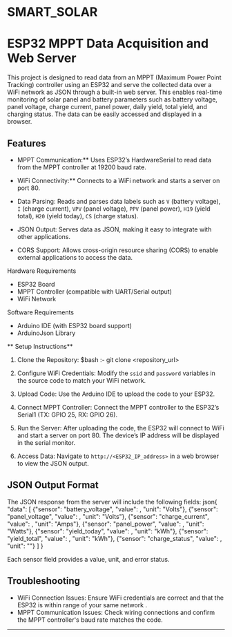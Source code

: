 # SMART_SOLAR

# ESP32 MPPT Data Acquisition and Web Server

This project is designed to read data from an MPPT (Maximum Power Point Tracking) controller using an ESP32 and serve the collected data over a WiFi network as JSON through a built-in web server. This enables real-time monitoring of solar panel and battery parameters such as battery voltage, panel voltage, charge current, panel power, daily yield, total yield, and charging status. The data can be easily accessed and displayed in a browser.

## Features

- MPPT Communication:** Uses ESP32’s HardwareSerial to read data from the MPPT controller at 19200 baud rate.
- WiFi Connectivity:** Connects to a WiFi network and starts a server on port 80.

- Data Parsing: Reads and parses data labels such as
   `V` (battery voltage),
   `I` (charge current),
   `VPV` (panel voltage),
   `PPV` (panel power),
   `H19` (yield total),
   `H20` (yield today),
   `CS` (charge status).
  
- JSON Output: Serves data as JSON, making it easy to integrate with other applications.
- CORS Support: Allows cross-origin resource sharing (CORS) to enable external applications to access the data.

 Hardware Requirements

- ESP32 Board
- MPPT Controller (compatible with UART/Serial output)
- WiFi Network

 Software Requirements

- Arduino IDE (with ESP32 board support)
- ArduinoJson Library

** Setup Instructions**

1. Clone the Repository:
   $bash :- git clone <repository_url>
   

2. Configure WiFi Credentials:
   Modify the `ssid` and `password` variables in the source code to match your WiFi network.

3. Upload Code:
   Use the Arduino IDE to upload the code to your ESP32.

4. Connect MPPT Controller:
   Connect the MPPT controller to the ESP32’s Serial1 (TX: GPIO 25, RX: GPIO 26).

5. Run the Server:
   After uploading the code, the ESP32 will connect to WiFi and start a server on port 80. The device’s IP address will be displayed in the serial monitor.

6. Access Data:
   Navigate to `http://<ESP32_IP_address>` in a web browser to view the JSON output.

## JSON Output Format

The JSON response from the server will include the following fields:
json{
  "data": [
    {"sensor": "battery_voltage", "value": <value>, "unit": "Volts"},
    {"sensor": "panel_voltage", "value": <value>, "unit": "Volts"},
    {"sensor": "charge_current", "value": <value>, "unit": "Amps"},
    {"sensor": "panel_power", "value": <value>, "unit": "Watts"},
    {"sensor": "yield_today", "value": <value>, "unit": "kWh"},
    {"sensor": "yield_total", "value": <value>, "unit": "kWh"},
    {"sensor": "charge_status", "value": <value>, "unit": ""}
  ]
}


Each sensor field provides a value, unit, and error status.

## Troubleshooting

- WiFi Connection Issues: Ensure WiFi credentials are correct and that the ESP32 is within range of your same network .
- MPPT Communication Issues: Check wiring connections and confirm the MPPT controller's baud rate matches the code.

---
